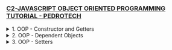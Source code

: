 ### [C2-JAVASCRIPT OBJECT ORIENTED PROGRAMMING TUTORIAL - PEDROTECH](https://youtu.be/GEuS0tfLfEY)

<details>
  <summary>1. OOP - Constructor and Getters </summary>

# Constructor and getters

### main.js:

```js
class Person {
  constructor(name, age) {
    this.name = name;
    this.age = age;
  }
  getName = () => {
    return this.name;
  };
  getAge = () => {
    return this.age;
  };
}

let Person1 = new Person("Pedro", 19);

console.log(Person1.getName());
```

### output:

```js
// Pedro
```

</details>

<details>
  <summary>2. OOP - Dependent Objects </summary>

# Dependent Objects

### main.js:

```js
class Person {
  constructor(name, age) {
    this.name = name;
    this.age = age;
  }

  getName = () => {
    return this.name;
  };

  getAge = () => {
    return this.age;
  };
}

class House {
  constructor(address, price, residents) {
    this.address = address;
    this.price = price;
    this.residents = residents;
  }

  getAddress = () => {
    return this.address;
  };

  getPrice = () => {
    return this.price;
  };

  getResident = () => {
    return this.residents;
  };
}

let pedro = new Person("Pedro", 19);
let david = new Person("David", 21);

let house = new House("hopeville", 280000, [pedro, david]);

console.log(house.getResident());
```

### output:

```js
// [
//   Person {
//     getName: [Function: getName],
//     getAge: [Function: getAge],
//     name: 'Pedro',
//     age: 19
//   },
//   Person {
//     getName: [Function: getName],
//     getAge: [Function: getAge],
//     name: 'David',
//     age: 21
//   }
// ]
```

</details>

<details>
  <summary>3. OOP - Setters </summary>

# Setters

### main.js:

```js
class Person {
  constructor(name, age) {
    this.name = name;
    this.age = age;
  }

  getName = () => {
    return this.name;
  };

  getAge = () => {
    return this.age;
  };
}

class House {
  constructor(address, price, residents) {
    this.address = address;
    this.price = price;
    this.residents = residents;
  }

  getAddress = () => {
    return this.address;
  };

  getPrice = () => {
    return this.price;
  };

  getResident = () => {
    return this.residents;
  };

  setResident = (resident) => {
    this.residents.push(resident);
  };
}

let pedro = new Person("Pedro", 19);
let david = new Person("David", 21);

let house = new House("hopeville", 280000, [pedro, david]);

let mike = new Person("Mike", 30);

house.setResident(mike);

console.log(house.getResident());
```

### output:

```js
// [
//   Person {
//     getName: [Function: getName],
//     getAge: [Function: getAge],
//     name: 'Pedro',
//     age: 19
//   },
//   Person {
//     getName: [Function: getName],
//     getAge: [Function: getAge],
//     name: 'David',
//     age: 21
//   },
//   Person {
//     getName: [Function: getName],
//     getAge: [Function: getAge],
//     name: 'Mike',
//     age: 30
//   }
// ]
```

```js

```

```js

```

```js

```

```js

```

```js

```

```js

```

```js

```

```js

```

```js

```

```js

```

```js

```

```js

```

```js

```

```js

```

```js

```

```js

```

```js

```

```js

```

</details>

